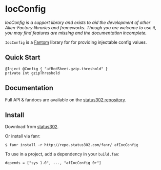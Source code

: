 # IocConfig

*IocConfig is a support library and exists to aid the development of other Alien-Factory libraries and frameworks.
Though you are welcome to use it, you may find features are missing and the documentation incomplete.*

`IocConfig` is a [Fantom](http://fantom.org/) library for for providing injectable config values.



## Quick Start

    @Inject @Config { "afBedSheet.gzip.threshold" }
    private Int gzipThreshold



## Documentation

Full API & fandocs are available on the [status302 repository](http://repo.status302.com/doc/afIocConfig/#overview).



## Install

Download from [status302](http://repo.status302.com/browse/afIocConfig).

Or install via fanr:

    $ fanr install -r http://repo.status302.com/fanr/ afIocConfig

To use in a project, add a dependency in your `build.fan`:

    depends = ["sys 1.0", ..., "afIocConfig 0+"]
